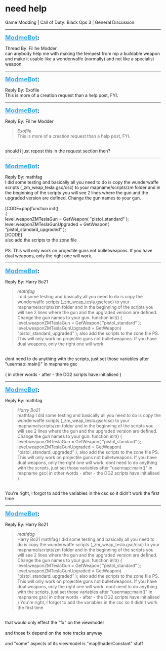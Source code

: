 # need help
Game Modding | Call of Duty: Black Ops 3 | General Discussion

---
<strong style="font-size: 1.4em;"><span style="text-decoration: underline;text-decoration-color: #34a7f9;"><span style="color:#34a7f9;">ModmeBot</span></span>:</strong>

<p>Thread By: Fil he Modder<br />can anybody help me with making the tempest from mp a buildable weapon and make it usable like a wonderwaffe (normally) and not like a specialist weapon.</p>

---
<strong style="font-size: 1.4em;"><span style="text-decoration: underline;text-decoration-color: #34a7f9;"><span style="color:#34a7f9;">ModmeBot</span></span>:</strong>

<p>Reply By: Exofile<br />This is more of a creation request than a help post, FYI.</p>

---
<strong style="font-size: 1.4em;"><span style="text-decoration: underline;text-decoration-color: #34a7f9;"><span style="color:#34a7f9;">ModmeBot</span></span>:</strong>

<p>Reply By: Fil he Modder<br /><blockquote><em>Exofile</em><br />This is more of a creation request than a help post, FYI.</blockquote><br /> should i just repost this in the request section then?</p>

---
<strong style="font-size: 1.4em;"><span style="text-decoration: underline;text-decoration-color: #34a7f9;"><span style="color:#34a7f9;">ModmeBot</span></span>:</strong>

<p>Reply By: mathfag<br />I did some testing and basically all you need to do is copy the wunderwaffe scripts (_zm_weap_tesla.gsc/csc) to your mapname/scripts/zm folder and in the beginning of the scripts you will see 2 lines where the gun and the upgraded version are defined. Change the gun names to your gun.<br /> <br />[CODE=php]function init()<br />{<br />	level.weaponZMTeslaGun = GetWeapon( &quot;pistol_standard&quot; );<br />	level.weaponZMTeslaGunUpgraded = GetWeapon( &quot;pistol_standard_upgraded&quot; );<br />[/CODE]<br /> also add the scripts to the zone file<br /> <br />PS. This will only work on projectile guns not bulletweapons. If you have dual weapons, only the right one will work.</p>

---
<strong style="font-size: 1.4em;"><span style="text-decoration: underline;text-decoration-color: #34a7f9;"><span style="color:#34a7f9;">ModmeBot</span></span>:</strong>

<p>Reply By: Harry Bo21<br /><blockquote><em>mathfag</em><br />I did some testing and basically all you need to do is copy the wunderwaffe scripts (_zm_weap_tesla.gsc/csc) to your mapname/scripts/zm folder and in the beginning of the scripts you will see 2 lines where the gun and the upgraded version are defined. Change the gun names to your gun.   function init() { level.weaponZMTeslaGun = GetWeapon( &quot;pistol_standard&quot; ); level.weaponZMTeslaGunUpgraded = GetWeapon( &quot;pistol_standard_upgraded&quot; );  also add the scripts to the zone file   PS. This will only work on projectile guns not bulletweapons. If you have dual weapons, only the right one will work.</blockquote><br /> dont need to do anything with the scripts, just set those variables after &quot;usermap::main()&quot; in mapname gsc<br /><br />( in other words - after - the DG2 scripts have initialised )</p>

---
<strong style="font-size: 1.4em;"><span style="text-decoration: underline;text-decoration-color: #34a7f9;"><span style="color:#34a7f9;">ModmeBot</span></span>:</strong>

<p>Reply By: mathfag<br /><blockquote><em>Harry Bo21</em><br />mathfag I did some testing and basically all you need to do is copy the wunderwaffe scripts (_zm_weap_tesla.gsc/csc) to your mapname/scripts/zm folder and in the beginning of the scripts you will see 2 lines where the gun and the upgraded version are defined. Change the gun names to your gun.   function init() { level.weaponZMTeslaGun = GetWeapon( &quot;pistol_standard&quot; ); level.weaponZMTeslaGunUpgraded = GetWeapon( &quot;pistol_standard_upgraded&quot; );  also add the scripts to the zone file   PS. This will only work on projectile guns not bulletweapons. If you have dual weapons, only the right one will work.  dont need to do anything with the scripts, just set those variables after &quot;usermap::main()&quot; in mapname gsc( in other words - after - the DG2 scripts have initialised )</blockquote><br /> You&#39;re right, I forgot to add the variables in the csc so it didn&#39;t work the first time</p>

---
<strong style="font-size: 1.4em;"><span style="text-decoration: underline;text-decoration-color: #34a7f9;"><span style="color:#34a7f9;">ModmeBot</span></span>:</strong>

<p>Reply By: Harry Bo21<br /><blockquote><em>mathfag</em><br />Harry Bo21 mathfag I did some testing and basically all you need to do is copy the wunderwaffe scripts (_zm_weap_tesla.gsc/csc) to your mapname/scripts/zm folder and in the beginning of the scripts you will see 2 lines where the gun and the upgraded version are defined. Change the gun names to your gun.   function init() { level.weaponZMTeslaGun = GetWeapon( &quot;pistol_standard&quot; ); level.weaponZMTeslaGunUpgraded = GetWeapon( &quot;pistol_standard_upgraded&quot; );  also add the scripts to the zone file   PS. This will only work on projectile guns not bulletweapons. If you have dual weapons, only the right one will work.  dont need to do anything with the scripts, just set those variables after &quot;usermap::main()&quot; in mapname gsc( in other words - after - the DG2 scripts have initialised )  You&#39;re right, I forgot to add the variables in the csc so it didn&#39;t work the first time</blockquote><br /> that would only effect the &quot;fx&quot; on the viewmodel<br /> <br />and those fx depend on the note tracks anyway<br /> <br />and &quot;some&quot; aspects of its viewmodel is &quot;mapShaderConstant&quot; stuff</p>
